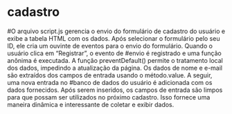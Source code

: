 # cadastro

#O arquivo script.js gerencia o envio do formulário de cadastro do usuário e exibe a tabela HTML com os dados. Após selecionar o formulário pelo seu ID, ele cria um ouvinte de eventos para o envio do formulário. Quando o usuário clica em “Registrar”, o evento de #envio é registrado e uma função anônima é executada. A função preventDefault() permite o tratamento local dos dados, impedindo a atualização da página. Os dados de nome e e-mail são extraídos dos campos de entrada usando o método.value. A seguir, uma nova entrada no #banco de dados do usuário é adicionada com os dados fornecidos. Após serem inseridos, os campos de entrada são limpos para que possam ser utilizados no próximo cadastro. Isso fornece uma maneira dinâmica e interessante de coletar e exibir dados.
